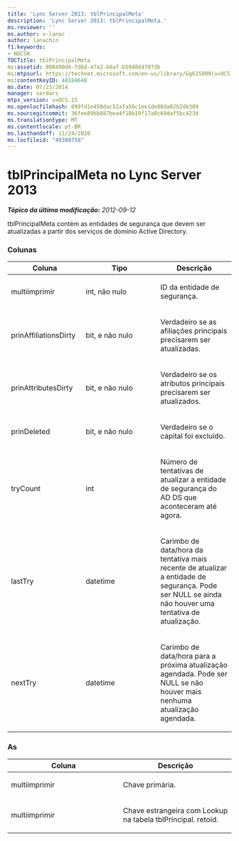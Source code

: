```yaml
---
title: 'Lync Server 2013: tblPrincipalMeta'
description: 'Lync Server 2013: tblPrincipalMeta.'
ms.reviewer: ''
ms.author: v-lanac
author: lanachin
f1.keywords:
- NOCSH
TOCTitle: tblPrincipalMeta
ms:assetid: 808490d4-7d6d-47a2-b8af-b5940d47073b
ms:mtpsurl: https://technet.microsoft.com/en-us/library/Gg615009(v=OCS.15)
ms:contentKeyID: 48184648
ms.date: 07/23/2014
manager: serdars
mtps_version: v=OCS.15
ms.openlocfilehash: 899fd1e450dac52afa56c1ee1de86da82b2db309
ms.sourcegitcommit: 36fee89bb887bea4f18b19f17a8c69daf5bc423d
ms.translationtype: MT
ms.contentlocale: pt-BR
ms.lasthandoff: 11/24/2020
ms.locfileid: "49389758"
---
```

# <a name="tblprincipalmeta-in-lync-server-2013"></a>tblPrincipalMeta no Lync Server 2013

<div data-xmlns="http://www.w3.org/1999/xhtml">

<div class="topic" data-xmlns="http://www.w3.org/1999/xhtml" data-msxsl="urn:schemas-microsoft-com:xslt" data-cs="https://msdn.microsoft.com/">

<div data-asp="https://msdn2.microsoft.com/asp">



</div>

<div id="mainSection">

<div id="mainBody">

<span> </span>

_**Tópico da última modificação:** 2012-09-12_

tblPrincipalMeta contém as entidades de segurança que devem ser atualizadas a partir dos serviços de domínio Active Directory.

### <a name="columns"></a>Colunas

<table>
<colgroup>
<col style="width: 33%" />
<col style="width: 33%" />
<col style="width: 33%" />
</colgroup>
<thead>
<tr class="header">
<th>Coluna</th>
<th>Tipo</th>
<th>Descrição</th>
</tr>
</thead>
<tbody>
<tr class="odd">
<td><p>multiimprimir</p></td>
<td><p>int, não nulo</p></td>
<td><p>ID da entidade de segurança.</p></td>
</tr>
<tr class="even">
<td><p>prinAffiliationsDirty</p></td>
<td><p>bit, e não nulo</p></td>
<td><p>Verdadeiro se as afiliações principais precisarem ser atualizadas.</p></td>
</tr>
<tr class="odd">
<td><p>prinAttributesDirty</p></td>
<td><p>bit, e não nulo</p></td>
<td><p>Verdadeiro se os atributos principais precisarem ser atualizados.</p></td>
</tr>
<tr class="even">
<td><p>prinDeleted</p></td>
<td><p>bit, e não nulo</p></td>
<td><p>Verdadeiro se o capital foi excluído.</p></td>
</tr>
<tr class="odd">
<td><p>tryCount</p></td>
<td><p>int</p></td>
<td><p>Número de tentativas de atualizar a entidade de segurança do AD DS que aconteceram até agora.</p></td>
</tr>
<tr class="even">
<td><p>lastTry</p></td>
<td><p>datetime</p></td>
<td><p>Carimbo de data/hora da tentativa mais recente de atualizar a entidade de segurança. Pode ser NULL se ainda não houver uma tentativa de atualização.</p></td>
</tr>
<tr class="odd">
<td><p>nextTry</p></td>
<td><p>datetime</p></td>
<td><p>Carimbo de data/hora para a próxima atualização agendada. Pode ser NULL se não houver mais nenhuma atualização agendada.</p></td>
</tr>
</tbody>
</table>


### <a name="keys"></a>As

<table>
<colgroup>
<col style="width: 50%" />
<col style="width: 50%" />
</colgroup>
<thead>
<tr class="header">
<th>Coluna</th>
<th>Descrição</th>
</tr>
</thead>
<tbody>
<tr class="odd">
<td><p>multiimprimir</p></td>
<td><p>Chave primária.</p></td>
</tr>
<tr class="even">
<td><p>multiimprimir</p></td>
<td><p>Chave estrangeira com Lookup na tabela tblPrincipal. retoid.</p></td>
</tr>
</tbody>
</table>


</div>

<span> </span>

</div>

</div>

</div>

